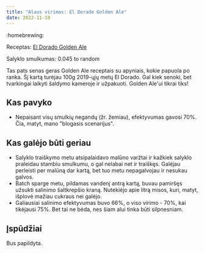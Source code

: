 ```yaml
---
title: "Alaus virimas: El Dorado Golden Ale"
date: 2022-11-10
---
```


:homebrewing:

Receptas: [El Dorado Golden Ale](https://www.brewersfriend.com/homebrew/recipe/view/1329105/el-dorado-golden-ale/446294)

Salyklo smulkumas: 0.045 to random

Tas pats senas geras Golden Ale receptais su apyniais, kokie papuola po ranka.
Šį kartą turėjau 100g 2019-ųjų metų El Dorado. Gal kiek senoki, bet tvarkingai
laikyti šaldymo kameroje ir užpakuoti. Golden Ale'ui tikrai tiks!

## Kas pavyko

- Nepaisant visų smulkių negandų (žr. žemiau), efektyvumas gavosi 70%. Čia,
  matyt, mano "blogasis scenarijus".

## Kas galėjo būti geriau

- Salyklo traiškymo metu atsipalaidavo malūno varžtai ir kažkiek salyklo
  praleidau stambiu smulkumu, o gal nelabai net ir traiškęs. Galėjau perleisti
  per malūną dar kartą, bet tuo metu nepagalvojau ir nesukau galvos.
- Batch sparge metu, pildamas vandenį antrą kartą, buvau pamiršęs užsukti
  salinimo šaltkrepšio kraną. Nutekiėjo apie litrą misos, kuri, matyt, išplovė
  mažiau cukraus nei galėjo.
- Galiausiai salinimo efektyvumas buvo 66%, o viso virimo - 70%, kai tikėjausi
  75%. Bet tai ne bėda, nes šiam alui tinka būti silpnesniam.

## Įspūdžiai

Bus papildyta.
